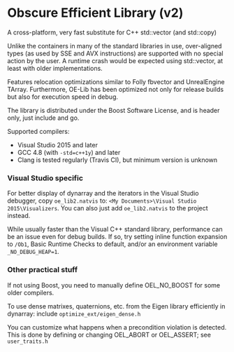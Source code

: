 # Obscure Efficient Library (v2)

A cross-platform, very fast substitute for C++ std::vector (and std::copy)

Unlike the containers in many of the standard libraries in use, over-aligned types (as used by SSE and AVX instructions) are supported with no special action by the user. A runtime crash would be expected using std::vector, at least with older implementations.

Features relocation optimizations similar to Folly fbvector and UnrealEngine TArray. Furthermore, OE-Lib has been optimized not only for release builds but also for execution speed in debug.

The library is distributed under the Boost Software License, and is header only, just include and go.

Supported compilers:
* Visual Studio 2015 and later
* GCC 4.8 (with `-std=c++1y`) and later
* Clang is tested regularly (Travis CI), but minimum version is unknown

### Visual Studio specific

For better display of dynarray and the iterators in the Visual Studio debugger, copy `oe_lib2.natvis` to:
`<My Documents>\Visual Studio 2015\Visualizers`. You can also just add `oe_lib2.natvis` to the project instead.

While usually faster than the Visual C++ standard library, performance can be an issue even for debug builds. If so, try setting inline function expansion to `/Ob1`, Basic Runtime Checks to default, and/or an environment variable `_NO_DEBUG_HEAP=1`.

### Other practical stuff

If not using Boost, you need to manually define OEL_NO_BOOST for some older compilers.

To use dense matrixes, quaternions, etc. from the Eigen library efficiently in dynarray: include `optimize_ext/eigen_dense.h`

You can customize what happens when a precondition violation is detected. This is done by defining or changing OEL_ABORT or OEL_ASSERT; see `user_traits.h`
